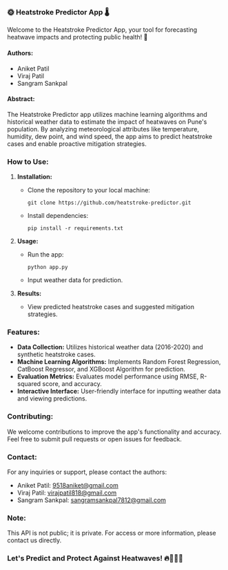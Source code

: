 ### 🌞 Heatstroke Predictor App 🌡️

Welcome to the Heatstroke Predictor App, your tool for forecasting heatwave impacts and protecting public health! 🚀

#### Authors:
- Aniket Patil
- Viraj Patil
- Sangram Sankpal

#### Abstract:
The Heatstroke Predictor app utilizes machine learning algorithms and historical weather data to estimate the impact of heatwaves on Pune's population. By analyzing meteorological attributes like temperature, humidity, dew point, and wind speed, the app aims to predict heatstroke cases and enable proactive mitigation strategies.

### How to Use:
1. **Installation:**
   - Clone the repository to your local machine:
     ```
     git clone https://github.com/heatstroke-predictor.git
     ```
   - Install dependencies:
     ```
     pip install -r requirements.txt
     ```

2. **Usage:**
   - Run the app:
     ```
     python app.py
     ```
   - Input weather data for prediction.

3. **Results:**
   - View predicted heatstroke cases and suggested mitigation strategies.

### Features:
- **Data Collection:** Utilizes historical weather data (2016-2020) and synthetic heatstroke cases.
- **Machine Learning Algorithms:** Implements Random Forest Regression, CatBoost Regressor, and XGBoost Algorithm for prediction.
- **Evaluation Metrics:** Evaluates model performance using RMSE, R-squared score, and accuracy.
- **Interactive Interface:** User-friendly interface for inputting weather data and viewing predictions.

### Contributing:
We welcome contributions to improve the app's functionality and accuracy. Feel free to submit pull requests or open issues for feedback.

### Contact:
For any inquiries or support, please contact the authors:
- Aniket Patil: 9518aniket@gmail.com
- Viraj Patil: virajpatil818@gmail.com
- Sangram Sankpal: sangramsankpal7812@gmail.com

### Note:
This API is not public; it is private. For access or more information, please contact us directly.

### Let's Predict and Protect Against Heatwaves! 🔥👨‍⚕️🌊
